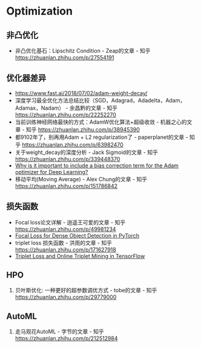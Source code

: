 # Optimization

## 非凸优化

* 非凸优化基石：Lipschitz Condition - Zeap的文章 - 知乎 https://zhuanlan.zhihu.com/p/27554191

## 优化器差异

* https://www.fast.ai/2018/07/02/adam-weight-decay/
* 深度学习最全优化方法总结比较（SGD，Adagrad，Adadelta，Adam，Adamax，Nadam） - 余昌黔的文章 - 知乎 https://zhuanlan.zhihu.com/p/22252270
* 当前训练神经网络最快的方式：AdamW优化算法+超级收敛 - 机器之心的文章 - 知乎 https://zhuanlan.zhihu.com/p/38945390
* 都9102年了，别再用Adam + L2 regularization了 - paperplanet的文章 - 知乎 https://zhuanlan.zhihu.com/p/63982470
* 关于weight_decay的深度分析 - Jack Sigmoid的文章 - 知乎 https://zhuanlan.zhihu.com/p/339448370
* [Why is it important to include a bias correction term for the Adam optimizer for Deep Learning?](https://stats.stackexchange.com/questions/232741/why-is-it-important-to-include-a-bias-correction-term-for-the-adam-optimizer-for)
* 移动平均(Moving Average) - Alex Chung的文章 - 知乎 https://zhuanlan.zhihu.com/p/151786842

## 损失函数

* Focal loss论文详解 - 逍遥王可爱的文章 - 知乎 https://zhuanlan.zhihu.com/p/49981234
* [Focal Loss for Dense Object Detection in PyTorch](https://github.com/clcarwin/focal_loss_pytorch)
* triplet loss 损失函数 - 洪雨的文章 - 知乎 https://zhuanlan.zhihu.com/p/171627918
* [Triplet Loss and Online Triplet Mining in TensorFlow](https://omoindrot.github.io/triplet-loss)

## HPO

1. 贝叶斯优化: 一种更好的超参数调优方式 - tobe的文章 - 知乎 https://zhuanlan.zhihu.com/p/29779000

## AutoML
1. 走马观花AutoML - 字节的文章 - 知乎
https://zhuanlan.zhihu.com/p/212512984






